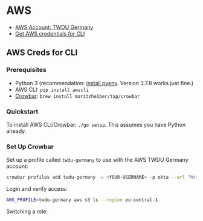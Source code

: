 # AWS
* [AWS Account: TWDU Germany](https://thoughtworks.okta.com/home/amazon_aws/0oa1kzdqca8OEU6ju0h8/272)
* [Get AWS credentials for CLI](#aws-creds-for-cli)

## AWS Creds for CLI
### Prerequisites
* Python 3 (recommendation: [install pyenv](https://github.com/pyenv/pyenv#installation). Version 3.7.8 works just fine.)
* AWS CLI: `pip install awscli`
* [Crowbar](https://github.com/moritzheiber/crowbar/#history): `brew install moritzheiber/tap/crowbar`

### Quickstart
To install AWS CLI/Crowbar: `./go setup`. This assumes you have Python already.

### Set Up Crowbar
Set up a profile called `twdu-germany` to use with the AWS TWDU Germany account:
```bash
crowbar profiles add twdu-germany -u <YOUR-USERNAME> -p okta --url "https://thoughtworks.okta.com/home/amazon_aws/0oa1kzdqca8OEU6ju0h8/272"
```

Login and verify access:
```bash
AWS_PROFILE=twdu-germany aws s3 ls --region eu-central-1
```

Switching a role:
